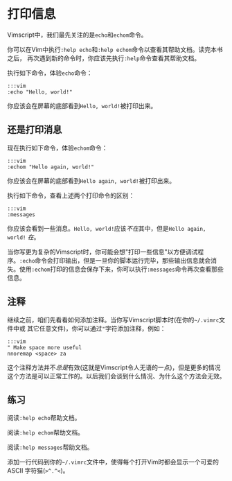 打印信息
========

Vimscript中，我们最先关注的是`echo`和`echom`命令。

你可以在Vim中执行`:help echo`和`:help echom`命令以查看其帮助文档。读完本书之后，
再次遇到新的命令时，你应该先执行`:help`命令查看其帮助文档。

执行如下命令，体验`echo`命令：

    :::vim
    :echo "Hello, world!"

你应该会在屏幕的底部看到`Hello, world!`被打印出来。

还是打印消息
------------

现在执行如下命令，体验`echom`命令：

    :::vim
    :echom "Hello again, world!"

你应该会在屏幕的底部看到`Hello again, world!`被打印出来。

执行如下命令，查看上述两个打印命令的区别：

    :::vim
    :messages

你应该会看到一些消息。`Hello, world!`应该*不在*其中，但是`Hello again, world!`
*在*。

当你写更为复杂的Vimscript时，你可能会想"打印一些信息"以方便调试程序。`:echo`命令会打印输出，但是一旦你的脚本运行完毕，那些输出信息就会消失。使用`:echom`打印的信息会保存下来，你可以执行`:messages`命令再次查看那些信息。

注释
----

继续之前，咱们先看看如何添加注释。当你写Vimscript脚本时(在你的`~/.vimrc`文件中或
其它任意文件)，你可以通过`"`字符添加注释，例如：

    :::vim
    " Make space more useful
    nnoremap <space> za

这个注释方法并不*总是*有效(这就是Vimscript令人无语的一点)，但是更多的情况这个方法是可以正常工作的。以后我们会谈到什么情况、为什么这个方法会无效。

练习
----

阅读`:help echo`帮助文档。

阅读`:help echom`帮助文档。

阅读`:help messages`帮助文档。

添加一行代码到你的`~/.vimrc`文件中，使得每个打开Vim时都会显示一个可爱的ASCII
字符猫(`>^.^<`)。
